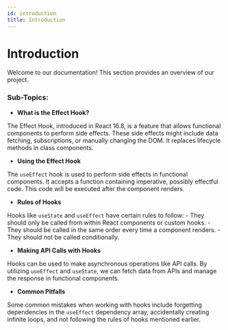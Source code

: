 ```yaml
---
id: introduction
title: Introduction
---
```


# Introduction

Welcome to our documentation! This section provides an overview of our project.

### Sub-Topics:

- **What is the Effect Hook?**

The Effect Hook, introduced in React 16.8, is a feature that allows functional components to perform side effects. These side effects might include data fetching, subscriptions, or manually changing the DOM. It replaces lifecycle methods in class components.

- **Using the Effect Hook**

The `useEffect` hook is used to perform side effects in functional components. It accepts a function containing imperative, possibly effectful code. This code will be executed after the component renders. 

- **Rules of Hooks**

Hooks like `useState` and `useEffect` have certain rules to follow:
    - They should only be called from within React components or custom hooks.
    - They should be called in the same order every time a component renders.
    - They should not be called conditionally.

- **Making API Calls with Hooks**

Hooks can be used to make asynchronous operations like API calls. By utilizing `useEffect` and `useState`, we can fetch data from APIs and manage the response in functional components.

- **Common Pitfalls**

Some common mistakes when working with hooks include forgetting dependencies in the `useEffect` dependency array, accidentally creating infinite loops, and not following the rules of hooks mentioned earlier.